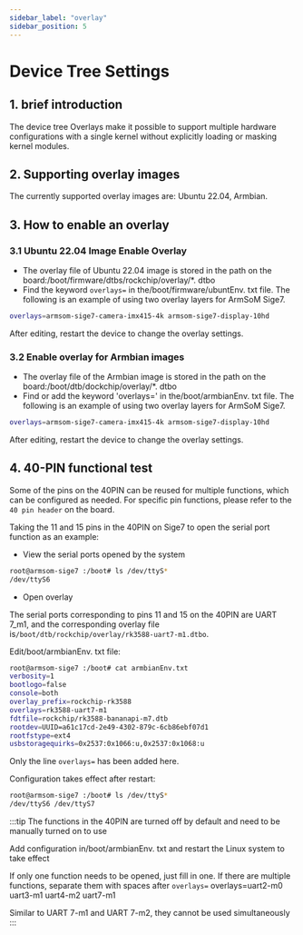 ```yaml
---
sidebar_label: "overlay"
sidebar_position: 5
---
```


# Device Tree Settings
## 1.  brief introduction
The device tree Overlays make it possible to support multiple hardware configurations with a single kernel without explicitly loading or masking kernel modules.
## 2.  Supporting overlay images
The currently supported overlay images are: Ubuntu 22.04, Armbian.
## 3.  How to enable an overlay
### 3.1 Ubuntu 22.04 Image Enable Overlay
- The overlay file of Ubuntu 22.04 image is stored in the path on the board:/boot/firmware/dtbs/rockchip/overlay/*. dtbo
- Find the keyword `overlays=` in the/boot/firmware/ubuntEnv. txt file. The following is an example of using two overlay layers for ArmSoM Sige7.
```bash
overlays=armsom-sige7-camera-imx415-4k armsom-sige7-display-10hd
```
After editing, restart the device to change the overlay settings.

### 3.2 Enable overlay for Armbian images
- The overlay file of the Armbian image is stored in the path on the board:/boot/dtb/dockchip/overlay/*. dtbo
- Find or add the keyword 'overlays=' in the/boot/armbianEnv. txt file. The following is an example of using two overlay layers for ArmSoM Sige7.
```bash
overlays=armsom-sige7-camera-imx415-4k armsom-sige7-display-10hd
```
After editing, restart the device to change the overlay settings.

## 4.  40-PIN functional test
Some of the pins on the 40PIN can be reused for multiple functions, which can be configured as needed. For specific pin functions, please refer to the `40 pin header` on the board.

Taking the 11 and 15 pins in the 40PIN on Sige7 to open the serial port function as an example:
- View the serial ports opened by the system
```bash
root@armsom-sige7 :/boot# ls /dev/ttyS*
/dev/ttyS6
```
- Open overlay

The serial ports corresponding to pins 11 and 15 on the 40PIN are UART 7_m1, and the corresponding overlay file is`/boot/dtb/rockchip/overlay/rk3588-uart7-m1.dtbo`.

Edit/boot/armbianEnv. txt file:
```bash
root@armsom-sige7 :/boot# cat armbianEnv.txt
verbosity=1
bootlogo=false
console=both
overlay_prefix=rockchip-rk3588
overlays=rk3588-uart7-m1
fdtfile=rockchip/rk3588-bananapi-m7.dtb
rootdev=UUID=a61c17cd-2e49-4302-879c-6cb86ebf07d1
rootfstype=ext4
usbstoragequirks=0x2537:0x1066:u,0x2537:0x1068:u
```
Only the line `overlays=` has been added here.

Configuration takes effect after restart:
```bash
root@armsom-sige7 :/boot# ls /dev/ttyS*
/dev/ttyS6 /dev/ttyS7
```
:::tip 
The functions in the 40PIN are turned off by default and need to be manually turned on to use

Add configuration in/boot/armbianEnv. txt and restart the Linux system to take effect

If only one function needs to be opened, just fill in one. If there are multiple functions, separate them with spaces after `overlays=`
overlays=uart2-m0 uart3-m1 uart4-m2 uart7-m1

Similar to UART 7-m1 and UART 7-m2, they cannot be used simultaneously
:::